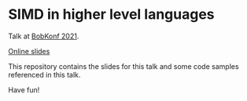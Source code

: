 # SIMD in higher level languages

Talk at [BobKonf 2021](https://bobkonf.de/2021/en/).

[Online slides](https://blog.m7w3.de/bobkonf/2021/simd)

This repository contains the slides for this talk and some code samples referenced in this talk.

Have fun!